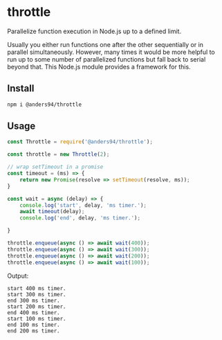 throttle
========
Parallelize function execution in Node.js up to a defined limit.

Usually you either run functions one after the other sequentially or in parallel
simultaneously. However, many times it would be more helpful to run up to some
number of parallelized functions but fall back to serial beyond that. This Node.js
module provides a framework for this.

Install
-------
```sh
npm i @anders94/throttle
```

Usage
-----
```js
const Throttle = require('@anders94/throttle');

const throttle = new Throttle(2);

// wrap setTimeout in a promise
const timeout = (ms) => {
    return new Promise(resolve => setTimeout(resolve, ms));
}

const wait = async (delay) => {
    console.log('start', delay, 'ms timer.');
    await timeout(delay);
    console.log('end', delay, 'ms timer.');

}

throttle.enqueue(async () => await wait(400));
throttle.enqueue(async () => await wait(300));
throttle.enqueue(async () => await wait(200));
throttle.enqueue(async () => await wait(100));
```

Output:
```
start 400 ms timer.
start 300 ms timer.
end 300 ms timer.
start 200 ms timer.
end 400 ms timer.
start 100 ms timer.
end 100 ms timer.
end 200 ms timer.
```
